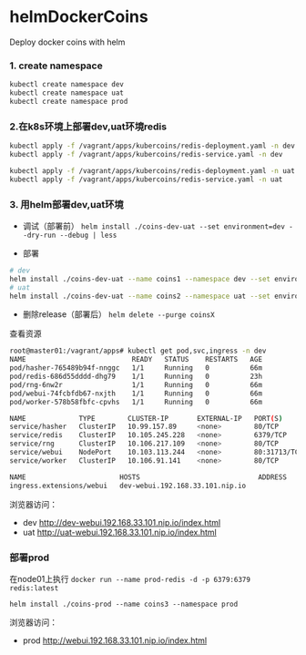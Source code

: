 # helmDockerCoins
Deploy docker coins with helm


### 1. create namespace
```bash
kubectl create namespace dev
kubectl create namespace uat
kubectl create namespace prod
```

### 2.在k8s环境上部署dev,uat环境redis
```bash
kubectl apply -f /vagrant/apps/kubercoins/redis-deployment.yaml -n dev
kubectl apply -f /vagrant/apps/kubercoins/redis-service.yaml -n dev

kubectl apply -f /vagrant/apps/kubercoins/redis-deployment.yaml -n uat
kubectl apply -f /vagrant/apps/kubercoins/redis-service.yaml -n uat
```

### 3. 用helm部署dev,uat环境
- 调试（部署前）
`helm install ./coins-dev-uat --set environment=dev --dry-run --debug | less`

- 部署
```bash
# dev
helm install ./coins-dev-uat --name coins1 --namespace dev --set environment=dev
# uat
helm install ./coins-dev-uat --name coins2 --namespace uat --set environment=uat
```

- 删除release（部署后）
`helm delete --purge coinsX`


查看资源
```bash
root@master01:/vagrant/apps# kubectl get pod,svc,ingress -n dev
NAME                          READY   STATUS    RESTARTS   AGE
pod/hasher-765489b94f-nnggc   1/1     Running   0          66m
pod/redis-686d55dddd-dhg79    1/1     Running   0          23h
pod/rng-6nw2r                 1/1     Running   0          66m
pod/webui-74fcbfdb67-nxjth    1/1     Running   0          66m
pod/worker-578b58fbfc-cpvhs   1/1     Running   0          66m

NAME             TYPE        CLUSTER-IP       EXTERNAL-IP   PORT(S)        AGE
service/hasher   ClusterIP   10.99.157.89     <none>        80/TCP         66m
service/redis    ClusterIP   10.105.245.228   <none>        6379/TCP       23h
service/rng      ClusterIP   10.106.217.109   <none>        80/TCP         66m
service/webui    NodePort    10.103.113.244   <none>        80:31713/TCP   66m
service/worker   ClusterIP   10.106.91.141    <none>        80/TCP         66m

NAME                       HOSTS                             ADDRESS   PORTS   AGE
ingress.extensions/webui   dev-webui.192.168.33.101.nip.io             80      66m
```

浏览器访问：
- dev http://dev-webui.192.168.33.101.nip.io/index.html
- uat http://uat-webui.192.168.33.101.nip.io/index.html

### 部署prod
在node01上执行
`docker run --name prod-redis -d -p 6379:6379 redis:latest`

`helm install ./coins-prod --name coins3 --namespace prod`


浏览器访问：
- prod http://webui.192.168.33.101.nip.io/index.html
